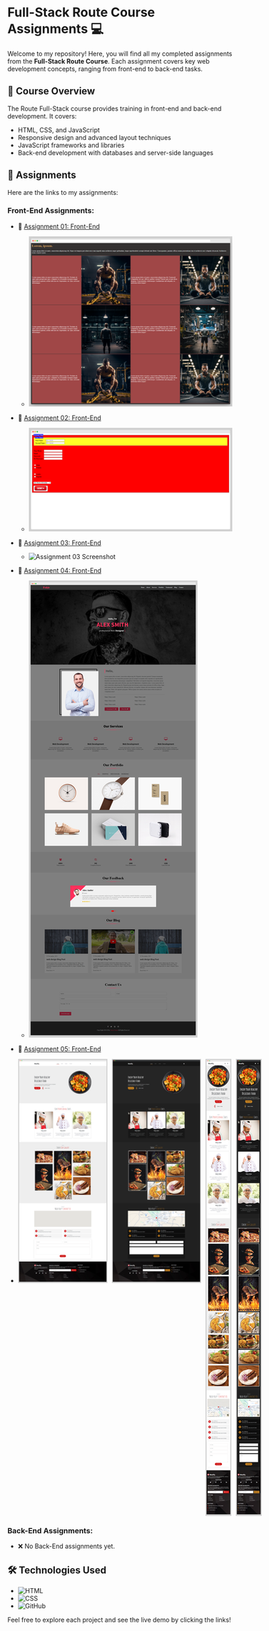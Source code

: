 # Full-Stack Route Course Assignments 💻

Welcome to my repository! Here, you will find all my completed assignments from the **Full-Stack Route Course**. Each assignment covers key web development concepts, ranging from front-end to back-end tasks.

## 🚀 Course Overview
The Route Full-Stack course provides training in front-end and back-end development. It covers:
- HTML, CSS, and JavaScript
- Responsive design and advanced layout techniques
- JavaScript frameworks and libraries
- Back-end development with databases and server-side languages

## 📂 Assignments

Here are the links to my assignments:

### Front-End Assignments:
- 🔗 [Assignment 01: Front-End](https://yassinsultan.github.io/Route-Course/Front-End/Assigment-01/)
  - ![Assignment 01 Screenshot](./Front-End/Assigment-01/screenshot01.png)

    
- 🔗 [Assignment 02: Front-End](https://yassinsultan.github.io/Route-Course/Front-End/Assigment-02/)
  - ![Assignment 02 Screenshot](./Front-End/Assigment-02/screenshot01.png)
 
    
- 🔗 [Assignment 03: Front-End](https://yassinsultan.github.io/Route-Course/Front-End/Assigment-03/)
  - ![Assignment 03 Screenshot](./Front-End/Assigment-03/screenshot01.png)
 
    
- 🔗 [Assignment 04: Front-End](https://yassinsultan.github.io/Route-Course/Front-End/Assigment-04/)
  - ![Assignment 04 Screenshot](./Front-End/Assigment-04/screenshot01.png)

    
- 🔗 [Assignment 05: Front-End](https://yassinsultan.github.io/Route-Course/Front-End/Assigment-05/)
- <div style="display: flex; align-items: flex-start;">
    <img src="./Front-End/Assigment-05/screenshot01.png" width="200" style="margin-right: 10px;" />
    <img src="./Front-End/Assigment-05/screenshot02.png" width="200" style="margin-right: 10px;" />
    <img src="./Front-End/Assigment-05/screenshot03.png" width="200" style="margin-right: 10px;" />
    <img src="./Front-End/Assigment-05/screenshot04.png" width="200" style="margin-right: 10px;" />
  </div>

### Back-End Assignments:
- ❌  No Back-End assignments yet.

## 🛠️ Technologies Used
- ![HTML](https://img.shields.io/badge/HTML5-E34F26?style=for-the-badge&logo=html5&logoColor=white)
- ![CSS](https://img.shields.io/badge/CSS3-1572B6?style=for-the-badge&logo=css3&logoColor=white)
- ![GitHub](https://img.shields.io/badge/GitHub-181717?style=for-the-badge&logo=github&logoColor=white)

Feel free to explore each project and see the live demo by clicking the links!
